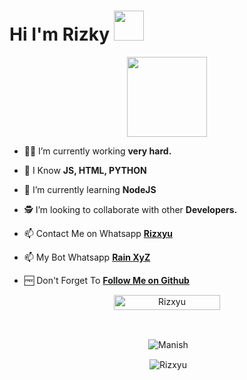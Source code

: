 # Hi I'm Rizky&nbsp;<a href="Hey"><img src="https://raw.githubusercontent.com/TOXIC-DEVIL/TOXIC-DEVIL/TOXIC-DEVIL-OFFICIAL/media/Hi.gif" width="48px"></a>

<p align="center">
<img src="https://github.com/Rizxyu/n/issues/1#issue-982690056&v=4" width="128" height="128"/>
</p>

- 🧑‍🏫 I’m currently working **very hard.**

- 🤷 I Know **JS, HTML, PYTHON**

- 📖 I’m currently learning **NodeJS**

- 🕵️ I’m looking to collaborate with other **Developers.**

- 📫 Contact Me on Whatsapp **[Rizxyu](https://wa.me/6282328303332)**
- 📫 My Bot Whatsapp **[Rain XyZ](https://wa.me/62823283033321)**

- 🆓 Don't Forget To **[Follow Me on Github](https://github.com/Rizxyu)**

<p align="center"> <a href="Manish"><img width="170px" height="24" src="https://komarev.com/ghpvc/?username=Rizxyu&label=PROFILE%20VISITORS&color=green&style=flat-square" alt="Rizxyu" /></a> </p><br> 


<div align="center">
<p>&nbsp;<img align="center" src="https://github-readme-stats.vercel.app/api?username=Rizxyu&show_icons=true&theme=nightowl" alt="Manish" /></p>

<p>&nbsp;<img align="center" src="https://github-readme-stats.vercel.app/api/top-langs/?username=Rizxyu&theme=algolia&layout=compact&langs_count=10&hide_border=true&show_icons=true" alt="Rizxyu"/></p></a><br> 
